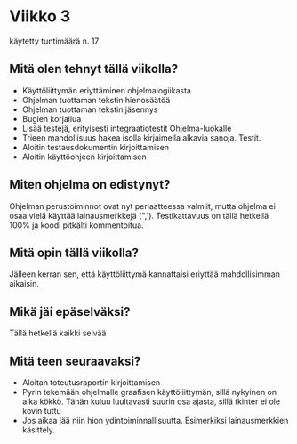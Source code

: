 # Viikko 3

käytetty tuntimäärä n. 17

## Mitä olen tehnyt tällä viikolla?

- Käyttöliittymän eriyttäminen ohjelmalogiikasta
- Ohjelman tuottaman tekstin hienosäätöä
- Ohjelman tuottaman tekstin jäsennys
- Bugien korjailua
- Lisää testejä, erityisesti integraatiotestit Ohjelma-luokalle
- Trieen mahdollisuus hakea isolla kirjaimella alkavia sanoja. Testit.
- Aloitin testausdokumentin kirjoittamisen
- Aloitin käyttöohjeen kirjoittamisen

## Miten ohjelma on edistynyt?

Ohjelman perustoiminnot ovat nyt periaatteessa valmiit, mutta ohjelma ei osaa vielä käyttää lainausmerkkejä (",'). Testikattavuus on tällä hetkellä 100% ja koodi pitkälti kommentoitua.

## Mitä opin tällä viikolla?

Jälleen kerran sen, että käyttöliittymä kannattaisi eriyttää mahdollisimman aikaisin.

## Mikä jäi epäselväksi?

Tällä hetkellä kaikki selvää

## Mitä teen seuraavaksi?

- Aloitan toteutusraportin kirjoittamisen
- Pyrin tekemään ohjelmalle graafisen käyttöliittymän, sillä nykyinen on aika kökkö. Tähän kuluu luultavasti suurin osa ajasta, sillä tkinter ei ole kovin tuttu
- Jos aikaa jää niin hion ydintoiminnallisuutta. Esimerkiksi lainausmerkkien käsittely.
